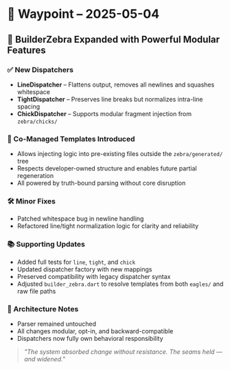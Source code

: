 # 🧭 Waypoint – 2025-05-04

## 🦓 BuilderZebra Expanded with Powerful Modular Features

### ✅ New Dispatchers
- **LineDispatcher** – Flattens output, removes all newlines and squashes whitespace
- **TightDispatcher** – Preserves line breaks but normalizes intra-line spacing
- **ChickDispatcher** – Supports modular fragment injection from `zebra/chicks/`

### 🔁 Co-Managed Templates Introduced
- Allows injecting logic into pre-existing files outside the `zebra/generated/` tree
- Respects developer-owned structure and enables future partial regeneration
- All powered by truth-bound parsing without core disruption

### 🛠️ Minor Fixes
- Patched whitespace bug in newline handling
- Refactored line/tight normalization logic for clarity and reliability

### 📚 Supporting Updates
- Added full tests for `line`, `tight`, and `chick`
- Updated dispatcher factory with new mappings
- Preserved compatibility with legacy dispatcher syntax
- Adjusted `builder_zebra.dart` to resolve templates from both `eagles/` and raw file paths

### 🧠 Architecture Notes
- Parser remained untouched
- All changes modular, opt-in, and backward-compatible
- Dispatchers now fully own behavioral responsibility

> *"The system absorbed change without resistance. The seams held — and widened."*


